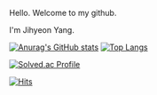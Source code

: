 Hello. Welcome to my github.

I'm Jihyeon Yang.


[![Anurag's GitHub stats](https://github-readme-stats.vercel.app/api?username=YSoori0728)](https://github.com/YSoori0728/github-readme-stats) [![Top Langs](https://github-readme-stats.vercel.app/api/top-langs/?username=YSoori0728&layout=compact)](https://github.com/YSoori0728/github-readme-stats)



[![Solved.ac Profile](http://mazassumnida.wtf/api/v2/generate_badge?boj=yang160728)](https://solved.ac/yang160728/)
<!---
YSoori0728/YSoori0728 is a ✨ special ✨ repository because its `README.md` (this file) appears on your GitHub profile.
You can click the Preview link to take a look at your changes.
--->


[![Hits](https://hits.seeyoufarm.com/api/count/incr/badge.svg?url=https%3A%2F%2Fgithub.com%2FYSoori0728&count_bg=%2379C83D&title_bg=%23555555&icon=&icon_color=%23E7E7E7&title=hits&edge_flat=false)](https://hits.seeyoufarm.com)
